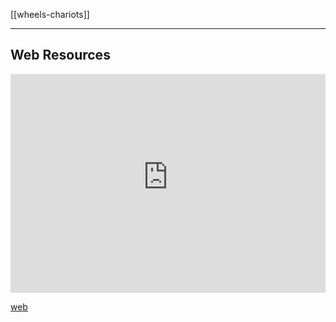 [[wheels-chariots]]

---

## Web Resources
<iframe width="100%" height="350" frameborder="0" allow="accelerometer; autoplay; clipboard-write; encrypted-media; gyroscope; picture-in-picture" allowfullscreen src="https://www.indo-european-connection.com/religion/customs/chariot-racing"></iframe>

[web](https://www.indo-european-connection.com/religion/customs/chariot-racing)
